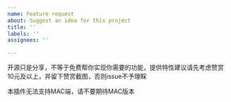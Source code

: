 ```yaml
---
name: Feature request
about: Suggest an idea for this project
title: ''
labels: ''
assignees: ''

---
```


开源只是分享，不等于免费帮你实现你需要的功能，提供特性建议请先考虑赞赏10元及以上，并留下赞赏截图，否则issue不予理睬

本插件无法支持MAC端，请不要期待MAC版本
